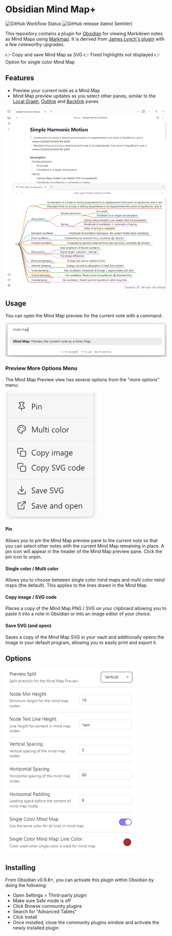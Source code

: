 # Obsidian Mind Map+

![GitHub Workflow Status](https://img.shields.io/github/license/jing-yen/obsidian-mind-map?style=for-the-badge) ![GitHub release (latest SemVer)](https://img.shields.io/github/v/release/jing-yen/obsidian-mind-map?sort=semver&style=for-the-badge)


This repository contains a plugin for [Obsidian](https://obsidian.md/) for viewing Markdown notes as Mind Maps using [Markmap](https://markmap.js.org/). It is derived from [James Lynch's plugin](https://github.com/lynchjames/obsidian-mind-map) with a few noteworthy upgrades.

👉 Copy and save Mind Map as SVG
👉 Fixed highlights not displayed
👉 Option for single color Mind Map
    
## Features

- Preview your current note as a Mind Map
- Mind Map preview updates as you select other panes, similar to the [Local Graph](https://forum.obsidian.md/t/how-to-open-a-local-graph-view-pane-on-the-right-sidebar/7190), [Outline](https://publish.obsidian.md/help/Plugins/Outline) and [Backlink](https://publish.obsidian.md/help/Plugins/Backlinks) panes

![Mind Map Demo Image](https://raw.githubusercontent.com/jing-yen/obsidian-mind-map/main/images/mind-map-demo.png)

## Usage

You can open the Mind Map preview for the current note with a command.

![Mind Map Preview Command](https://raw.githubusercontent.com/jing-yen/obsidian-mind-map/main/images/mind-map-preview-command.png)


### Preview More Options Menu

The Mind Map Preview view has several options from the "more options" menu:

![Mind Map Preview More Options](https://raw.githubusercontent.com/jing-yen/obsidian-mind-map/main/images/mind-map-view-more-options.png)

#### Pin

Allows you to pin the Mind Map preview pane to the current note so that you can select other notes with the current Mind Map remaining in place. A pin icon will appear in the header of the Mind Map preview pane. Click the pin icon to unpin.

#### Single color / Multi color

Allows you to choose between single color mind maps and multi color mind maps (the default). This applies to the lines drawn in the Mind Map.

#### Copy image / SVG code

Places a copy of the Mind Map PNG / SVG on your clipboard allowing you to paste it into a note in Obsidian or into an image editor of your choice.

#### Save SVG (and open)

Saves a copy of the Mind Map SVG in your vault and additionally opens the image in your default program, allowing you to easily print and export it.

## Options

![Mind Map Plugin Options](https://raw.githubusercontent.com/jing-yen/obsidian-mind-map/main/images/mind-map-plugin-options.png)

## Installing

From Obsidian v0.9.8+, you can activate this plugin within Obsidian by doing the following:

- Open Settings > Third-party plugin
- Make sure Safe mode is off
- Click Browse community plugins
- Search for "Advanced Tables"
- Click Install
- Once installed, close the community plugins window and activate the newly installed plugin